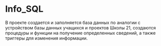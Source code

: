 # Info_SQL
В проекте создается и заполняется база данных по аналогии с устройством базы данных учащихся и проектов Школы 21, создаются процедуры и функции на получение определенных сведений, а также триггеры для изменения информации.
